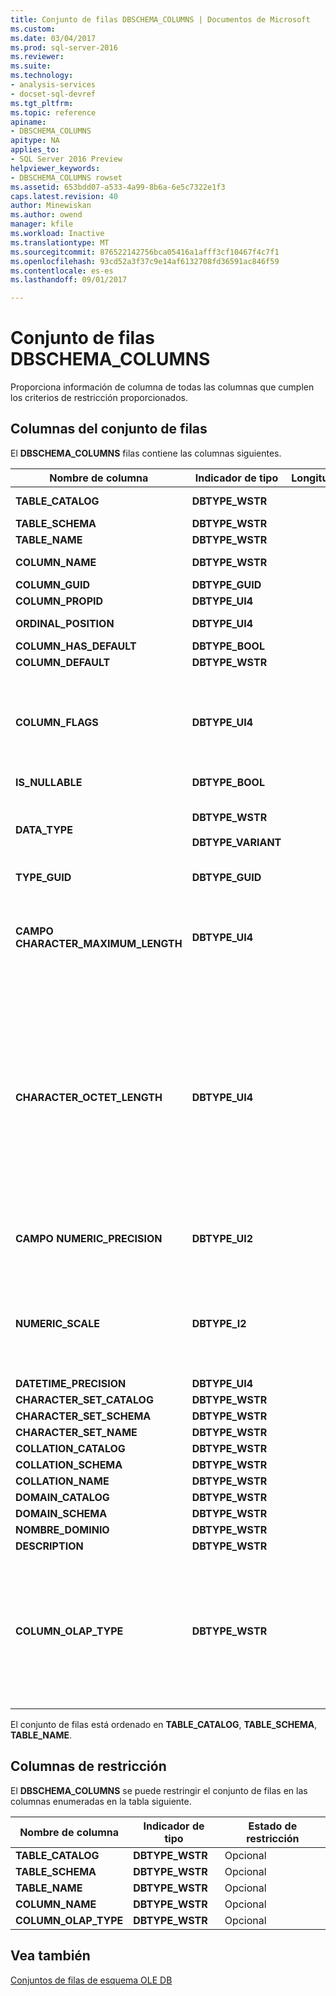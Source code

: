 ```yaml
---
title: Conjunto de filas DBSCHEMA_COLUMNS | Documentos de Microsoft
ms.custom: 
ms.date: 03/04/2017
ms.prod: sql-server-2016
ms.reviewer: 
ms.suite: 
ms.technology:
- analysis-services
- docset-sql-devref
ms.tgt_pltfrm: 
ms.topic: reference
apiname:
- DBSCHEMA_COLUMNS
apitype: NA
applies_to:
- SQL Server 2016 Preview
helpviewer_keywords:
- DBSCHEMA_COLUMNS rowset
ms.assetid: 653bdd07-a533-4a99-8b6a-6e5c7322e1f3
caps.latest.revision: 40
author: Minewiskan
ms.author: owend
manager: kfile
ms.workload: Inactive
ms.translationtype: MT
ms.sourcegitcommit: 876522142756bca05416a1afff3cf10467f4c7f1
ms.openlocfilehash: 93cd52a3f37c9e14af6132708fd36591ac846f59
ms.contentlocale: es-es
ms.lasthandoff: 09/01/2017

---
```

# <a name="dbschemacolumns-rowset"></a>Conjunto de filas DBSCHEMA_COLUMNS
  Proporciona información de columna de todas las columnas que cumplen los criterios de restricción proporcionados.  
  
## <a name="rowset-columns"></a>Columnas del conjunto de filas  
 El **DBSCHEMA_COLUMNS** filas contiene las columnas siguientes.  
  
|Nombre de columna|Indicador de tipo|Longitud|Description|  
|-----------------|--------------------|------------|-----------------|  
|**TABLE_CATALOG**|**DBTYPE_WSTR**||Nombre de la base de datos.|  
|**TABLE_SCHEMA**|**DBTYPE_WSTR**||No compatible.|  
|**TABLE_NAME**|**DBTYPE_WSTR**||Nombre del cubo.|  
|**COLUMN_NAME**|**DBTYPE_WSTR**||Nombre de la medida o jerarquía de atributo.|  
|**COLUMN_GUID**|**DBTYPE_GUID**||No compatible.|  
|**COLUMN_PROPID**|**DBTYPE_UI4**||No compatible.|  
|**ORDINAL_POSITION**|**DBTYPE_UI4**||Posición de la columna, comenzando por 1.|  
|**COLUMN_HAS_DEFAULT**|**DBTYPE_BOOL**||No compatible.|  
|**COLUMN_DEFAULT**|**DBTYPE_WSTR**||No compatible.|  
|**COLUMN_FLAGS**|**DBTYPE_UI4**||A **DBCOLUMNFLAGS** máscara de bits que indica las propiedades de columna. Vea "Tipo enumerado DBCOLUMNFLAGS" en [IColumnsInfo:: GetColumnInfo](http://msdn2.microsoft.com/library/ms722704.aspx)|  
|**IS_NULLABLE**|**DBTYPE_BOOL**||Siempre devuelve **false**.|  
|**DATA_TYPE**|**DBTYPE_WSTR**<br /><br /> **DBTYPE_VARIANT**||Tipo de datos de la columna. Devuelve una cadena para las columnas de dimensión y una variante para las medidas.|  
|**TYPE_GUID**|**DBTYPE_GUID**||No compatible.|  
|**CAMPO CHARACTER_MAXIMUM_LENGTH**|**DBTYPE_UI4**||Longitud máxima permitida para un valor incluido en la columna.<br /><br /> Este valor se recupera de la **DataSize** propiedad en el **DataItem**.|  
|**CHARACTER_OCTET_LENGTH**|**DBTYPE_UI4**||Longitud máxima permitida, en bytes, para un valor incluido en la columna; se aplica a columnas binarias o de caracteres.<br /><br /> Un valor de cero (0) indica que la columna no tiene una longitud máxima.<br /><br /> **NULL** se devolverán para las columnas que no devuelven tipos de datos binarios o de caracteres.|  
|**CAMPO NUMERIC_PRECISION**|**DBTYPE_UI2**||La precisión máxima de la columna para los datos numéricos tipos distintos de **DBTYPE_VARNUMERIC**.|  
|**NUMERIC_SCALE**|**DBTYPE_I2**||El número de dígitos a la derecha del separador decimal para **DBTYPE_DECIMAL**, **DBTYPE_NUMERIC**, **DBTYPE_VARNUMERIC**. De lo contrario, es **NULL**.|  
|**DATETIME_PRECISION**|**DBTYPE_UI4**||No compatible.|  
|**CHARACTER_SET_CATALOG**|**DBTYPE_WSTR**||No compatible.|  
|**CHARACTER_SET_SCHEMA**|**DBTYPE_WSTR**||No compatible.|  
|**CHARACTER_SET_NAME**|**DBTYPE_WSTR**||No compatible.|  
|**COLLATION_CATALOG**|**DBTYPE_WSTR**||No compatible.|  
|**COLLATION_SCHEMA**|**DBTYPE_WSTR**||No compatible.|  
|**COLLATION_NAME**|**DBTYPE_WSTR**||No compatible.|  
|**DOMAIN_CATALOG**|**DBTYPE_WSTR**||No compatible.|  
|**DOMAIN_SCHEMA**|**DBTYPE_WSTR**||No compatible.|  
|**NOMBRE_DOMINIO**|**DBTYPE_WSTR**||No compatible.|  
|**DESCRIPTION**|**DBTYPE_WSTR**||No compatible.|  
|**COLUMN_OLAP_TYPE**|**DBTYPE_WSTR**||Tipo OLAP del objeto.<br /><br /> **MEDIDA** indica que el objeto es una medida.<br /><br /> **ATRIBUTO** indica que el objeto es un atributo de dimensión.<br /><br /> **ESQUEMA** indica el objeto es una columna en un esquema.|  
  
 El conjunto de filas está ordenado en **TABLE_CATALOG**, **TABLE_SCHEMA**, **TABLE_NAME**.  
  
## <a name="restriction-columns"></a>Columnas de restricción  
 El **DBSCHEMA_COLUMNS** se puede restringir el conjunto de filas en las columnas enumeradas en la tabla siguiente.  
  
|Nombre de columna|Indicador de tipo|Estado de restricción|  
|-----------------|--------------------|-----------------------|  
|**TABLE_CATALOG**|**DBTYPE_WSTR**|Opcional|  
|**TABLE_SCHEMA**|**DBTYPE_WSTR**|Opcional|  
|**TABLE_NAME**|**DBTYPE_WSTR**|Opcional|  
|**COLUMN_NAME**|**DBTYPE_WSTR**|Opcional|  
|**COLUMN_OLAP_TYPE**|**DBTYPE_WSTR**|Opcional|  
  
## <a name="see-also"></a>Vea también  
 [Conjuntos de filas de esquema OLE DB](../../../analysis-services/schema-rowsets/ole-db/ole-db-schema-rowsets.md)  
  
  

